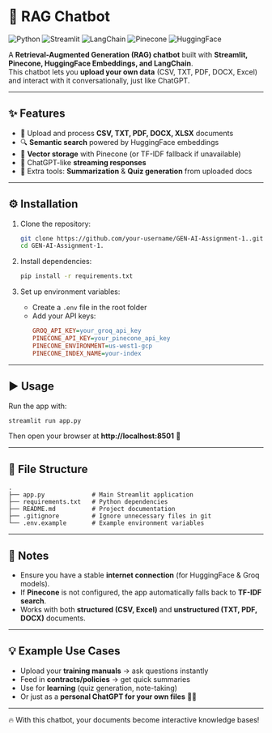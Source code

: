 # 🚀 RAG Chatbot  

![Python](https://img.shields.io/badge/Python-3.9%2B-blue?logo=python)
![Streamlit](https://img.shields.io/badge/Streamlit-Chatbot-ff4b4b?logo=streamlit)
![LangChain](https://img.shields.io/badge/LangChain-RAG-orange)
![Pinecone](https://img.shields.io/badge/Pinecone-VectorDB-green)
![HuggingFace](https://img.shields.io/badge/HuggingFace-Embeddings-yellow?logo=huggingface)

A **Retrieval-Augmented Generation (RAG) chatbot** built with **Streamlit, Pinecone, HuggingFace Embeddings, and LangChain**.  
This chatbot lets you **upload your own data** (CSV, TXT, PDF, DOCX, Excel) and interact with it conversationally, just like ChatGPT.  

---

## ✨ Features  
- 📂 Upload and process **CSV, TXT, PDF, DOCX, XLSX** documents  
- 🔍 **Semantic search** powered by HuggingFace embeddings  
- 📡 **Vector storage** with Pinecone (or TF-IDF fallback if unavailable)  
- 💬 ChatGPT-like **streaming responses**  
- 📝 Extra tools: **Summarization** & **Quiz generation** from uploaded docs  

---

## ⚙️ Installation  

1. Clone the repository:  
   ```bash
   git clone https://github.com/your-username/GEN-AI-Assignment-1..git
   cd GEN-AI-Assignment-1.
   ```

2. Install dependencies:  
   ```bash
   pip install -r requirements.txt
   ```

3. Set up environment variables:  
   - Create a `.env` file in the root folder  
   - Add your API keys:  
     ```ini
     GROQ_API_KEY=your_groq_api_key
     PINECONE_API_KEY=your_pinecone_api_key
     PINECONE_ENVIRONMENT=us-west1-gcp
     PINECONE_INDEX_NAME=your-index
     ```

---

## ▶️ Usage  

Run the app with:  
```bash
streamlit run app.py
```

Then open your browser at **http://localhost:8501** 🎉  

---

## 📂 File Structure  

```
.
├── app.py             # Main Streamlit application
├── requirements.txt   # Python dependencies
├── README.md          # Project documentation
├── .gitignore         # Ignore unnecessary files in git
└── .env.example       # Example environment variables
```

---

## 📝 Notes  

- Ensure you have a stable **internet connection** (for HuggingFace & Groq models).  
- If **Pinecone** is not configured, the app automatically falls back to **TF-IDF search**.  
- Works with both **structured (CSV, Excel)** and **unstructured (TXT, PDF, DOCX)** documents.  

---

## 💡 Example Use Cases  

- Upload your **training manuals** → ask questions instantly  
- Feed in **contracts/policies** → get quick summaries  
- Use for **learning** (quiz generation, note-taking)  
- Or just as a **personal ChatGPT for your own files** 📑🤖  

---

🔥 With this chatbot, your documents become interactive knowledge bases!  
